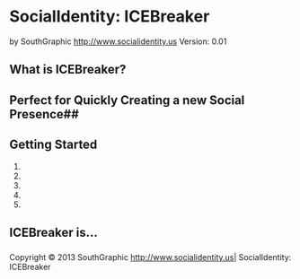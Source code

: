 
# SocialIdentity: ICEBreaker #
by SouthGraphic
http://www.socialidentity.us
Version: 0.01

## What is ICEBreaker? ##


## Perfect for Quickly Creating a new Social Presence##

## Getting Started ##

1.
2. 
3. 
4. 
5. 


## ICEBreaker is... ##
###  ###

Copyright © 2013 SouthGraphic http://www.socialidentity.us| SocialIdentity: ICEBreaker

